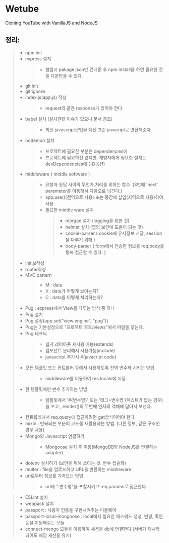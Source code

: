 # Wetube

Cloning YouTube with VanillaJS and NodeJS

## 정리:

>+ npm init
>+ express 설치
>   >+ 협업시 pakage.json만 건네준 후 npm install을 하면 필요한 것을 다운받을 수 있다.
>+ git init
>+ git ignore
>+ index.js(app.js) 작성
>   >+ request의 끝엔 response가 있어야 한다.
>+ babel 설치 (설치관련 이슈가 있으니 문서 참조)
>   >  + 최신 javascript문법을 예전 표준 javacript로 변환해준다.
>+ nodemon 설치
>   >  + 프로젝트에 필요한 부분은 dependencies에 
>   >  + 프로젝트에 필요하진 않지만, 개발자에게 필요한 설치는 devDependencies에
(-D옵션)
>+ middleware ( middle software )
>   >+ 요청과 응답 사이의 무언가 처리를 위하는 함수. (3번째 'next' parameter를 이용해서 다음으로 넘긴다.)
>   >+ app.use()(전역으로 사용) 또는 중간에 삽입(지역으로 사용)하여 사용
>   >+ 필요한 middle ware 설치
>   >   >+ morgan 설치 (logging을 위한 것)
>   >   >+ helmet 설치 (앱의 보안에 도움이 되는 것)
>   >   >+ cookie-parser ( cookie에 유저정보 저장, session을 다루기 위해 )
>   >   >+ body-parser ( form에서 전송한 정보를 req.body를 통해 접근할 수 있다. )
>+ init.js작성
>+ router작성
>+ MVC pattern
>   >   +   M : data
>   >   +   V : data가 어떻게 보이는지?
>   >   +   C : data를 어떻게 처리하는지?
>+ Pug : express에서 View를 다루는 방식 중 하나
>+ Pug 설치
>+ Pug 설정(app.set("view engine", "pug"))
>+ Pug는 기본설정으로 "프로젝트 루트/views"에서 파일을 찾는다.
>+ Pug 테크닉
>   >   + 쉽게 레이아웃 재사용 가능(extends)
>   >   + 컴포넌트 분리해서 사용가능(include)
>   >   + javascript 추가시 #{javacript code}
>+ 모든 템플릿 또는 컨트롤러 등에서 사용하도록 전역 변수화 시키는 방법
>   >   + middleware를 이용하여 res.locals에 저장.
>+ 한 템플릿에만 변수 추가하는 방법
>   >   + 템플릿에서 '#{변수명}' 또는 '태그=변수명'(텍스트가 없는 경우)을 쓰고 , render()의 두번째 인자의 객체에 담아서 보낸다.
>+ 컨트롤러에서 req.query에 접근하려면 get방식이어야 한다.
>+  mixin : 반복되는 부분의 코드를 재활용하는 방법. (다른 정보, 같은 구조인 경우 사용)
>+ Mongo와 Javascript 연결하기
>   >   +   Mongoose 설치 후 이용(MongoDB와 NodeJS를 연결하는 adapter)
>+  dotenv 설치하기 (보안을 위해 쓰이는 것. 변수 캡슐화)
>+ multer : file을 업로드하고 URL을 반환하는 middleware
>+ url로부터 정보를 가져오는 방법
>   >   +   url에 ":변수명"을 포함시키고 req.params로 접근한다.

>+  ESLint 설치
>+  webpack 설치
>+  passport : 사용자 인증을 구현시켜주는 미들웨어
>+  passport-local-mongoose : local에서 필요한 패스워드 생성, 변경, 확인 등을 지원해주는 모듈
>+  connect-mongo 모듈을 이용하여 세션을 db에 연결한다.(서버가 재시작 되어도 해당 새션을 유지)